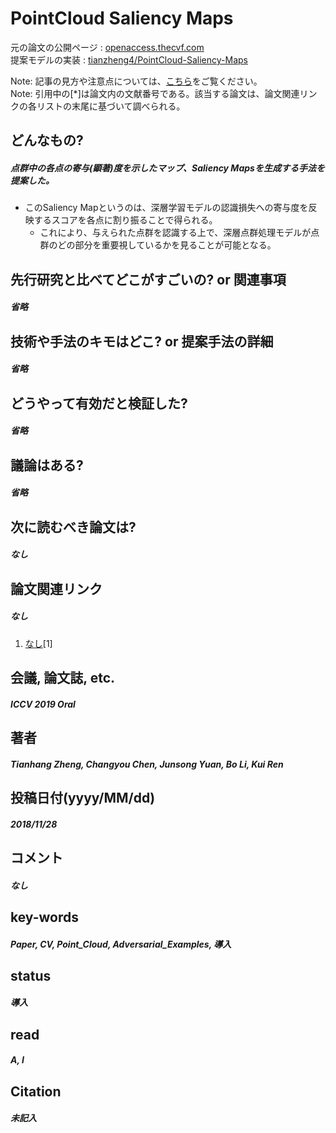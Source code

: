 # PointCloud Saliency Maps

元の論文の公開ページ : [openaccess.thecvf.com](http://openaccess.thecvf.com/content_ICCV_2019/html/Zheng_PointCloud_Saliency_Maps_ICCV_2019_paper.html)  
提案モデルの実装 : [tianzheng4/PointCloud-Saliency-Maps](https://github.com/tianzheng4/PointCloud-Saliency-Maps)  

Note: 記事の見方や注意点については、[こちら](/)をご覧ください。  
Note: 引用中の[*]は論文内の文献番号である。該当する論文は、論文関連リンクの各リストの末尾に基づいて調べられる。

## どんなもの?
##### 点群中の各点の寄与(顕著)度を示したマップ、Saliency Mapsを生成する手法を提案した。
- このSaliency Mapというのは、深層学習モデルの認識損失への寄与度を反映するスコアを各点に割り振ることで得られる。
  - これにより、与えられた点群を認識する上で、深層点群処理モデルが点群のどの部分を重要視しているかを見ることが可能となる。

## 先行研究と比べてどこがすごいの? or 関連事項
##### 省略

## 技術や手法のキモはどこ? or 提案手法の詳細
##### 省略

## どうやって有効だと検証した?
##### 省略

## 議論はある?
##### 省略

## 次に読むべき論文は?
##### なし

## 論文関連リンク
##### なし
1. [なし]()[1]

## 会議, 論文誌, etc.
##### ICCV 2019 Oral

## 著者
##### Tianhang Zheng, Changyou Chen, Junsong Yuan, Bo Li, Kui Ren

## 投稿日付(yyyy/MM/dd)
##### 2018/11/28

## コメント
##### なし

## key-words
##### Paper, CV, Point_Cloud, Adversarial_Examples, 導入

## status
##### 導入

## read
##### A, I

## Citation
##### 未記入
